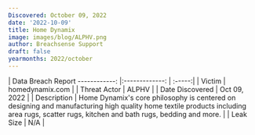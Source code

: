 ```yaml
---
Discovered: October 09, 2022
date: '2022-10-09'
title: Home Dynamix
image: images/blog/ALPHV.png
author: Breachsense Support
draft: false
yearmonths: 2022/october
---
```



| Data Breach Report
------------:     |:-------------:    | :-----:|
| Victim      | homedynamix.com      | 
| Threat Actor      | ALPHV      | 
| Date Discovered      | Oct 09, 2022      | 
| Description      | Home Dynamix's core philosophy is centered on designing and manufacturing high quality home textile products including area rugs, scatter rugs, kitchen and bath rugs, bedding and more.       | 
| Leak Size      | N/A      | 

